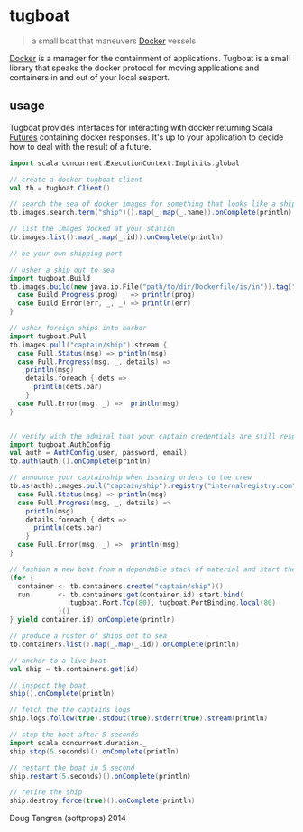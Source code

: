 # tugboat

> a small boat that maneuvers [Docker](http://www.docker.com/) vessels

[Docker](http://www.docker.com/) is a manager for the containment of applications. Tugboat is a small library
that speaks the docker protocol for moving applications and containers in and out of your local seaport.

## usage

Tugboat provides interfaces for interacting with docker returning Scala [Futures](http://www.scala-lang.org/api/current/index.html#scala.concurrent.Future)
containing docker responses.
It's up to your application to decide how to deal with the result of a future.

```scala
import scala.concurrent.ExecutionContext.Implicits.global

// create a docker tugboat client
val tb = tugboat.Client()

// search the sea of docker images for something that looks like a ship
tb.images.search.term("ship")().map(_.map(_.name)).onComplete(println)

// list the images docked at your station
tb.images.list().map(_.map(_.id)).onComplete(println)

// be your own shipping port

// usher a ship out to sea
import tugboat.Build
tb.images.build(new java.io.File("path/to/dir/Dockerfile/is/in")).tag("ssScala").stream {
  case Build.Progress(prog)   => println(prog)
  case Build.Error(err, _, _) => println(err)
}

// usher foreign ships into harbor
import tugboat.Pull
tb.images.pull("captain/ship").stream {
  case Pull.Status(msg) => println(msg)
  case Pull.Progress(msg, _, details) =>
    println(msg)
    details.foreach { dets =>
      println(dets.bar)
    }
  case Pull.Error(msg, _) =>  println(msg)
}


// verify with the admiral that your captain credentials are still respectable
import tugboat.AuthConfig
val auth = AuthConfig(user, password, email)
tb.auth(auth)().onComplete(println)

// announce your captainship when issuing orders to the crew
tb.as(auth).images.pull("captain/ship").registry("internalregistry.com").stream {
  case Pull.Status(msg) => println(msg)
  case Pull.Progress(msg, _, details) =>
    println(msg)
    details.foreach { dets =>
      println(dets.bar)
    }
  case Pull.Error(msg, _) =>  println(msg)
}

// fashion a new boat from a dependable stack of material and start the engines
(for {
  container <- tb.containers.create("captain/ship")()
  run       <- tb.containers.get(container.id).start.bind(
               tugboat.Port.Tcp(80), tugboat.PortBinding.local(80)
            )()
} yield container.id).onComplete(println)

// produce a roster of ships out to sea
tb.containers.list().map(_.map(_.id)).onComplete(println)

// anchor to a live boat
val ship = tb.containers.get(id)

// inspect the boat
ship().onComplete(println)

// fetch the the captains logs
ship.logs.follow(true).stdout(true).stderr(true).stream(println)

// stop the boat after 5 seconds
import scala.concurrent.duration._
ship.stop(5.seconds)().onComplete(println)

// restart the boat in 5 second
ship.restart(5.seconds)().onComplete(println)

// retire the ship
ship.destroy.force(true)().onComplete(println)
```

Doug Tangren (softprops) 2014
